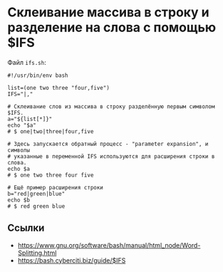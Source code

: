 # Склеивание массива в строку и разделение на слова с помощью $IFS

Файл `ifs.sh`:
```shell
#!/usr/bin/env bash

list=(one two three "four,five")
IFS="|,"

# Склеивание слов из массива в строку разделённую первым символом $IFS.
a="${list[*]}"
echo "$a"
# $ one|two|three|four,five

# Здесь запускается обратный процесс - "parameter expansion", и символы 
# указанные в переменной IFS используются для расширения строки в слова.
echo $a
# $ one two three four five

# Ещё пример расширения строки
b="red|green|blue"
echo $b
# $ red green blue
```

## Ссылки
- https://www.gnu.org/software/bash/manual/html_node/Word-Splitting.html
- https://bash.cyberciti.biz/guide/$IFS
